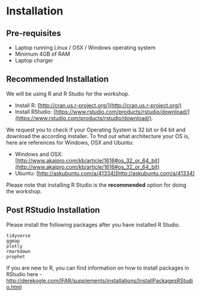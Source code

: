 # Installation

## Pre-requisites
* Laptop running Linux / OSX / Windows operating system
* Minimum 4GB of RAM
* Laptop charger

## Recommended Installation
We will be using R and R Studio for the workshop. 

- Install R: [http://cran.us.r-project.org/](http://cran.us.r-project.org/)
- Install RStudio: [https://www.rstudio.com/products/rstudio/download/](https://www.rstudio.com/products/rstudio/download/). 

We request you to check if your Operating System is 32 bit or 64 bit and download the according installer. To find out what architecture your OS is, here are references for Windows, OSX and Ubuntu:

- Windows and OSX: [http://www.akaipro.com/kb/article/1616#os_32_or_64_bit](http://www.akaipro.com/kb/article/1616#os_32_or_64_bit)
- Ubuntu: [http://askubuntu.com/a/41334](http://askubuntu.com/a/41334)

Please note that installing R Studio is the **recommended** option for doing the workshop.

## Post RStudio Installation
Please install the following packages after you have installed R Studio. 

```
tidyverse
ggmap
plotly
rmarkdown
prophet
```

If you are new to R, you can find information on how to install packages in RStudio here - http://derekogle.com/IFAR/supplements/installations/InstallPackagesRStudio.html
